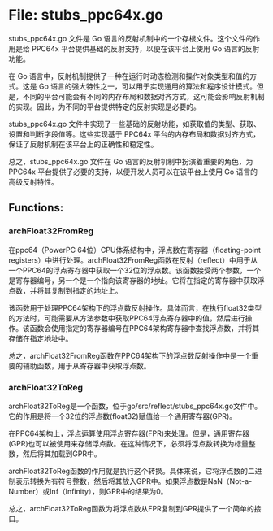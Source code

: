 # File: stubs_ppc64x.go

stubs_ppc64x.go 文件是 Go 语言的反射机制中的一个存根文件。这个文件的作用是给 PPC64x 平台提供基础的反射支持，以便在该平台上使用 Go 语言的反射功能。

在 Go 语言中，反射机制提供了一种在运行时动态检测和操作对象类型和值的方式。这是 Go 语言的强大特性之一，可以用于实现通用的算法和程序设计模式。但是，不同的平台可能会有不同的内存布局和数据对齐方式，这可能会影响反射机制的实现。因此，为不同的平台提供特定的反射实现是必要的。

stubs_ppc64x.go 文件中实现了一些基础的反射功能，如获取值的类型、获取、设置和判断字段值等。这些实现基于 PPC64x 平台的内存布局和数据对齐方式，保证了反射机制在该平台上的正确性和稳定性。

总之，stubs_ppc64x.go 文件在 Go 语言的反射机制中扮演着重要的角色，为 PPC64x 平台提供了必要的支持，以便开发人员可以在该平台上使用 Go 语言的高级反射特性。

## Functions:

### archFloat32FromReg

在ppc64（PowerPC 64位）CPU体系结构中，浮点数在寄存器（floating-point registers）中进行处理。archFloat32FromReg函数在反射（reflect）中用于从一个PPC64的浮点寄存器中获取一个32位的浮点数。该函数接受两个参数，一个是寄存器编号，另一个是一个指向该寄存器的地址。它将在指定的寄存器中获取浮点数，并将其复制到指定的地址上。

该函数用于处理PPC64架构下的浮点数反射操作。具体而言，在执行float32类型的方法时，可能需要从方法参数中获取PPC64浮点寄存器中的值，然后进行操作。该函数会使用指定的寄存器编号在PPC64架构寄存器中查找浮点数，并将其存储在指定地址中。

总之，archFloat32FromReg函数在PPC64架构下的浮点数反射操作中是一个重要的辅助函数，用于从寄存器中获取浮点数。



### archFloat32ToReg

archFloat32ToReg是一个函数，位于go/src/reflect/stubs_ppc64x.go文件中。它的作用是将一个32位的浮点数(float32)赋值给一个通用寄存器(GPR)。

在PPC64架构上，浮点运算使用浮点寄存器(FPR)来处理。但是，通用寄存器(GPR)也可以被使用来存储浮点数。在这种情况下，必须将浮点数转换为标量整数，然后将其加载到GPR中。

archFloat32ToReg函数的作用就是执行这个转换。具体来说，它将浮点数的二进制表示转换为有符号整数，然后将其放入GPR中。如果浮点数是NaN（Not-a-Number）或Inf（Infinity），则GPR中的结果为0。

总之，archFloat32ToReg函数为将浮点数从FPR复制到GPR提供了一个简单的接口。



